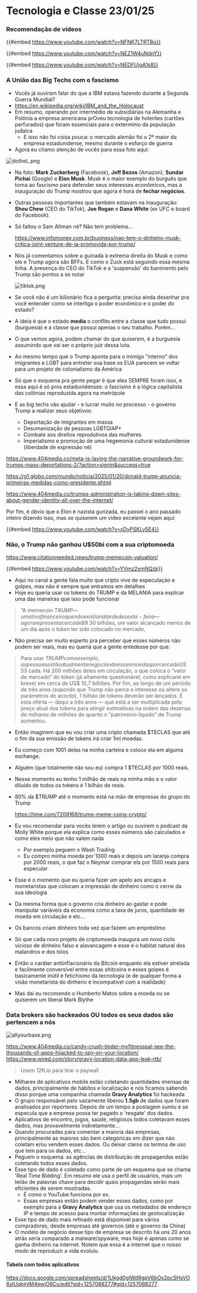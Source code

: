 # Tecnologia e Classe 23/01/25

### Recomendação de vídeos

{{#embed https://www.youtube.com/watch?v=NFNK7LTRTBo}}

{{#embed https://www.youtube.com/watch?v=NEZ1W4uNdnY}}

{{#embed https://www.youtube.com/watch?v=NEDFUjqA1s8}}

### A União das Big Techs com o fascismo

- Vocês já ouviram falar do que a IBM estava fazendo durante a Segunda Guerra Mundial?
- <https://en.wikipedia.org/wiki/IBM_and_the_Holocaust>
- Em resumo, operando por intermédio de subsidiárias na Alemanha e Polônia a empresa americana prOveu tecnologia de holerites (cartões perfurados) que foram essenciais para o extermínio da população judaica
  - E isso não foi coisa pouca: o mercado alemão foi o 2º maior da empresa estadunidense, mesmo durante o esforço de guerra
- Agora eu chamo atenção de vocês para essa foto aqui:

![dotheL.png](./23_01_25/dotheL.png)

- Na foto: **Mark Zuckerberg** (Facebook), **Jeff Bezos** (Amazon), **Sundar Pichai** (Google) e **Elon Musk**. Musk é o maior exemplo do burguês que torna ao fascismo para defender seus interesses econômicos, mas a inauguração do Trump mostrou que agora é hora de **fechar negócios**.
- Outras pessoas importantes que também estavam na inauguração: **Shou Chew** (CEO do TikTok), **Joe Rogan** e **Dana White** (ex UFC e board do Facebook).

- Só faltou o Sam Altman né? Não tem problema...

  <https://www.infomoney.com.br/business/nao-tem-o-dinheiro-musk-critica-joint-venture-de-ia-promovida-por-trump/>

- Nós já comentamos sobre a guinada à extrema direita do Musk e como ele e Trump agora são BFFs. E como o Zuck está seguindo essa mesma linha. A presença do CEO do TikTok e a 'suspensão' do banimento pelo Trump são pontos a se notar

  ![tiktok.png](./23_01_25/tiktok.png)

- Se você não é um bilionário fica a pergunta: precisa ainda desenhar pra você entender como se interliga o poder econômico e o poder do estado?
- A ideia é que o estado **media** o conflito entre a classe que tudo possui (burguesia) e a classe que possui apenas o seu trabalho. Porém...
- O que vemos agora, podem chamar do que quiserem, é a burguesia assumindo que vai ser o próprio juiz dessa luta.
- Ao mesmo tempo que o Trump aponta para o inimigo "interno" dos imigrantes e LGBT para entreter sua base os EUA parecem se voltar para um projeto de colonialismo da América
- Só que o esquema pra gente pegar é que eles SEMPRE foram isso, e essa aqui é só pros estadunidenses: o fascismo é a lógica capitalista das colônias reproduzida agora na metrópole

- E as big techs vão ajudar - e lucrar muito no processo - o governo Trump a realizar seus objetivos:
  - Deportação de imigrantes em massa
  - Desumanização de pessoas LGBTQIAP+
  - Combate aos direitos reprodutivos das mulheres
  - Imperialismo e promoção de uma hegemonia cultural estadunidense (liberdade de expressão né)

<https://www.404media.co/meta-is-laying-the-narrative-groundwork-for-trumps-mass-deportations-2/?action=signin&success=true>

<https://g1.globo.com/mundo/noticia/2025/01/20/donald-trump-anuncia-primeiras-medidas-como-presidente.ghtml>

<https://www.404media.co/trumps-administration-is-taking-down-sites-about-gender-identity-all-over-the-internet/>

Por fim, é óbvio que o Elon é nazista gurizada, eu passei o ano passado inteiro dizendo isso, mas se quiserem um vídeo excelente vejam aqui:

{{#embed https://www.youtube.com/watch?v=xDyPSKLy5E4}}

### Não, o Trump não ganhou **U$50bi** com a sua criptomoeda

<https://www.citationneeded.news/trump-memecoin-valuation/>

{{#embed https://www.youtube.com/watch?v=YVmz2xmNQzk}}

- Aqui no canal a gente fala muito que cripto vive de especulação e golpes, mas não é sempre que entramos em detalhes
- Hoje eu queria usar os tokens do TRUMP e da MELANIA para explicar uma das maneiras que isso pode funcionar

> “A memecoin $TRUMP — um ativo financeiro que não existia na tarde de sexta-feira — agora representa cerca de 89% do patrimônio líquido de Donald Trump”, escreveu a Axios, que o apelidou de “cripto bilionário”. “. O **valor totalmente diluído** de todos os tokens foi considerado no sábado ao meio-dia, como sendo US$ 30 bilhões, um valor alcançado menos de um dia após o token ter sido colocado no mercado,

- Não precisa ser muito esperto pra perceber que esses números não podem ser reais, mas eu queria que a gente entedesse por que:

> Para usar $TRUMP como exemplo, as pessoas estão atualmente negociando essas moedas por cerca de US$ 53 cada. Há 200 milhões deles em circulação, o que coloca o “valor de mercado” do token (já altamente questionável, como explicarei em breve) em cerca de US$ 10,7 bilhões. Por fim, ao longo de um período de três anos (supondo que Trump não perca o interesse ou altere os parâmetros do acordo), 1 bilhão de tokens deverão ser lançados. É esta oferta — daqui a três anos — que está a ser multiplicada pelo preço atual dos tokens para atingir estimativas na ordem das dezenas de milhares de milhões de quanto o “património líquido” de Trump aumentou.

- Então imaginem que eu vou criar uma cripto chamada $TECLAS que até o fim da sua emissão de tokens irá criar 1mi moedas.
- Eu começo com 1001 delas na minha carteira e coloco ela em alguma exchange.
- Alguém (que totalmente não sou eu) compra 1 $TECLAS por 1000 reais.
- Nesse momento eu tenho 1 milhão de reais na minha mão e o valor diluído de todos os tokens  é 1 bilhão de reais.

- 80% da $TRUMP até o momento está na mão de empresas do grupo do Trump

  <https://time.com/7209169/trump-meme-coins-crypto/>

- Eu vou recomendar para vocês lerem o artigo ou ouvirem o podcast da Molly White porque ela explica como esses números são calculados e como eles meio que não valem nada
  - Por exemplo peguem o Wash Trading
  - Eu compro minha moeda por 1000 reais e depois um laranja compra por 2000 reais, o que faz o Neymar comprar ela por 1500 reais para especular
- Esse é o momento que eu queria fazer um apelo aos ancaps e monetaristas que colocam a impressão de dinheiro como o cerne da sua ideologia
- Da mesma forma que o governo cria dinheiro ao gastar e pode manipular variáveis da economia como a taxa de juros, quantidade de moeda em circulação e etc...
- Os bancos criam dinheiro toda vez que fazem um empréstimo
- Só que cada novo projeto de criptomoeda inaugura um novo ciclo vicioso de dinheiro falso e alavancagem e esse é o habitat natural dos malandros e dos tolos
- Então o caráter antiinflacionário da Bitcoin enquanto ela estiver atrelada e facilmente conversível entre essas shitcoins e esses golpes é basicamente inútil é fetichismo da tecnologia (e de qualquer forma a visão monetarista do dinherio é incompatível com a realidade)
- Mas daí eu recomendo o Humberto Matos sobre a moeda ou se quiserem um liberal Mark Blythe

### Data brokers são hackeados OU todos os seus dados são pertencem a nós

![allyourbase.png](./23_01_25/allyourbase.png)

<https://www.404media.co/candy-crush-tinder-myfitnesspal-see-the-thousands-of-apps-hijacked-to-spy-on-your-location/>
<https://www.wired.com/story/gravy-location-data-app-leak-rtb/>

 > Usem 12ft.io para tirar o paywall

- Milhares de aplicativos mobile estão coletando quantidades imensas de dados, principalmente de hábitos e localização e nós ficamos sabendo disso porque uma companhia chamada **Gravy Analytics** foi hackeada
- O grupo responsável pelo vazamente liberou **1\.5gb** de dados que foram analisados por repórteres. Depois de um tempo a postagem sumiu e se especula que a empresa possa ter pagado o 'resgate' dos dados.
- Aplicativos de encontro, jogos, saúde, religiosos todos coletavam esses dados, mas provavelmente indiretamente...
- Quando procuradas para comentar a maioria das empresas, principalmente as maiores são bem categóricas em dizer que não coletam e/ou vendem esses dados. Ou deixar claros os termos de uso que tem para os dados, etc...
- Peguem o esquema: as agências de distribuição de propagandas estão coletando todos esses dados.
- Esse tipo de dado é coletado como parte de um esquema que se chama 'Real Time Bidding'. Em resumo ele usa o perfil de usuários, mais um leilão de palavras chave para decidir quais propagandas serão mais eficientes de serem mostradas.
  - É como o YouTube funciona por ex.
  - Essas empresas então podem vender esses dados, como por exemplo para a **Gravy Analytics** que usa os metadados de endereço IP e tempo de acesso para montar informações de geolocalização
- Esse tipo de dado mais refinado está disponível para vários compradores, desde empresas até governos (até o governo da China)
- O modelo de negócio desse tipo de empresa se descrito há uns 20 anos atrás seria comparado a malware/spyware, mas hoje é apenas como se ganha dinheiro na internet. Notem que essa é a internet que o nosso modo de reproduzir a vida evoluiu.

#### Tabela com todos aplicativos

<https://docs.google.com/spreadsheets/d/1Ukgd0gIWd9gpV6bOx2pcSHsVO6yIUqbjnlM4ewjO6Cs/edit?gid=1257088277#gid=1257088277>
